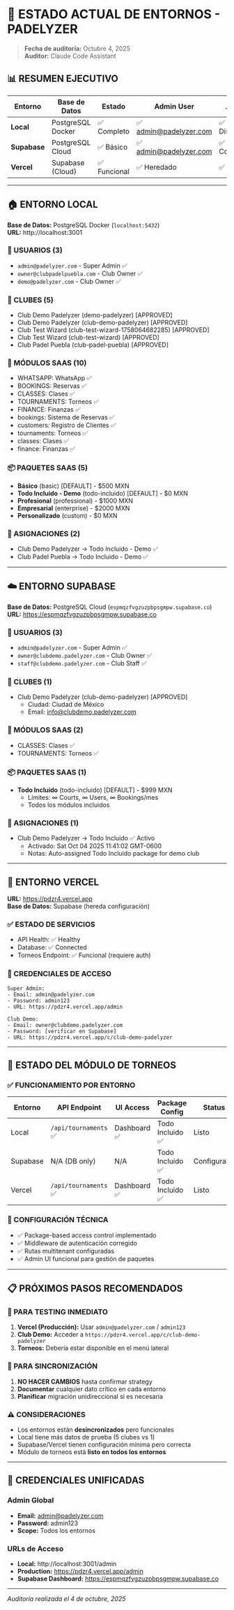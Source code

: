 # 🌟 ESTADO ACTUAL DE ENTORNOS - PADELYZER

> **Fecha de auditoría:** Octubre 4, 2025  
> **Auditor:** Claude Code Assistant

## 📊 RESUMEN EJECUTIVO

| Entorno | Base de Datos | Estado | Admin User | Módulo Torneos | Paquetes |
|---------|---------------|--------|------------|----------------|----------|
| **Local** | PostgreSQL Docker | ✅ Completo | ✅ admin@padelyzer.com | ✅ Disponible | ✅ 5 paquetes |
| **Supabase** | PostgreSQL Cloud | ✅ Básico | ✅ admin@padelyzer.com | ✅ Configurado | ✅ 1 paquete |
| **Vercel** | Supabase (Cloud) | ✅ Funcional | ✅ Heredado | ✅ Listo | ✅ Heredado |

---

## 🏠 ENTORNO LOCAL

**Base de Datos:** PostgreSQL Docker (`localhost:5432`)  
**URL:** http://localhost:3001  

### 👥 USUARIOS (3)
- `admin@padelyzer.com` - Super Admin ✅
- `owner@clubpadelpuebla.com` - Club Owner ✅  
- `demo@padelyzer.com` - Club Owner ✅

### 🏢 CLUBES (5)
- Club Demo Padelyzer (demo-padelyzer) [APPROVED]
- Club Demo Padelyzer (club-demo-padelyzer) [APPROVED] 
- Club Test Wizard (club-test-wizard-1758064682285) [APPROVED]
- Club Test Wizard (club-test-wizard) [APPROVED]
- Club Padel Puebla (club-padel-puebla) [APPROVED]

### 🔧 MÓDULOS SAAS (10)
- WHATSAPP: WhatsApp ✅
- BOOKINGS: Reservas ✅
- CLASSES: Clases ✅ 
- TOURNAMENTS: Torneos ✅
- FINANCE: Finanzas ✅
- bookings: Sistema de Reservas ✅
- customers: Registro de Clientes ✅
- tournaments: Torneos ✅
- classes: Clases ✅
- finance: Finanzas ✅

### 📦 PAQUETES SAAS (5)
- **Básico** (basic) [DEFAULT] - $500 MXN
- **Todo Incluido - Demo** (todo-incluido) [DEFAULT] - $0 MXN
- **Profesional** (professional) - $1000 MXN
- **Empresarial** (enterprise) - $2000 MXN 
- **Personalizado** (custom) - $0 MXN

### 🔗 ASIGNACIONES (2)
- Club Demo Padelyzer → Todo Incluido - Demo ✅
- Club Padel Puebla → Todo Incluido - Demo ✅

---

## ☁️ ENTORNO SUPABASE

**Base de Datos:** PostgreSQL Cloud (`espmqzfvgzuzpbpsgmpw.supabase.co`)  
**URL:** https://espmqzfvgzuzpbpsgmpw.supabase.co  

### 👥 USUARIOS (3)
- `admin@padelyzer.com` - Super Admin ✅
- `owner@clubdemo.padelyzer.com` - Club Owner ✅
- `staff@clubdemo.padelyzer.com` - Club Staff ✅

### 🏢 CLUBES (1)
- Club Demo Padelyzer (club-demo-padelyzer) [APPROVED]
  - Ciudad: Ciudad de México
  - Email: info@clubdemo.padelyzer.com

### 🔧 MÓDULOS SAAS (2)
- CLASSES: Clases ✅
- TOURNAMENTS: Torneos ✅

### 📦 PAQUETES SAAS (1)
- **Todo Incluido** (todo-incluido) [DEFAULT] - $999 MXN
  - Límites: ∞ Courts, ∞ Users, ∞ Bookings/mes
  - Todos los módulos incluidos

### 🔗 ASIGNACIONES (1)
- Club Demo Padelyzer → Todo Incluido ✅ Activo
  - Activado: Sat Oct 04 2025 11:41:02 GMT-0600
  - Notas: Auto-assigned Todo Incluido package for demo club

---

## 🚀 ENTORNO VERCEL

**URL:** https://pdzr4.vercel.app  
**Base de Datos:** Supabase (hereda configuración)  

### ✅ ESTADO DE SERVICIOS
- API Health: ✅ Healthy
- Database: ✅ Connected  
- Torneos Endpoint: ✅ Funcional (requiere auth)

### 🔑 CREDENCIALES DE ACCESO
```
Super Admin:
- Email: admin@padelyzer.com
- Password: admin123
- URL: https://pdzr4.vercel.app/admin

Club Demo:
- Email: owner@clubdemo.padelyzer.com  
- Password: [verificar en Supabase]
- URL: https://pdzr4.vercel.app/c/club-demo-padelyzer
```

---

## 🎯 ESTADO DEL MÓDULO DE TORNEOS

### ✅ FUNCIONAMIENTO POR ENTORNO

| Entorno | API Endpoint | UI Access | Package Config | Status |
|---------|-------------|-----------|----------------|--------|
| Local | `/api/tournaments` ✅ | Dashboard ✅ | Todo Incluido ✅ | Listo |
| Supabase | N/A (DB only) | N/A | Todo Incluido ✅ | Configurado |
| Vercel | `/api/tournaments` ✅ | Dashboard ✅ | Todo Incluido ✅ | Listo |

### 🔧 CONFIGURACIÓN TÉCNICA
- ✅ Package-based access control implementado
- ✅ Middleware de autenticación corregido
- ✅ Rutas multitenant configuradas  
- ✅ Admin UI funcional para gestión de paquetes

---

## 📋 PRÓXIMOS PASOS RECOMENDADOS

### 🎯 PARA TESTING INMEDIATO
1. **Vercel (Producción):** Usar `admin@padelyzer.com` / `admin123`
2. **Club Demo:** Acceder a `https://pdzr4.vercel.app/c/club-demo-padelyzer`
3. **Torneos:** Debería estar disponible en el menú lateral

### 🔄 PARA SINCRONIZACIÓN
1. **NO HACER CAMBIOS** hasta confirmar strategy
2. **Documentar** cualquier dato crítico en cada entorno
3. **Planificar** migración unidireccional si es necesaria

### ⚠️ CONSIDERACIONES
- Los entornos están **desincronizados** pero funcionales
- Local tiene más datos de prueba (5 clubes vs 1)
- Supabase/Vercel tienen configuración mínima pero correcta
- Módulo de torneos está **listo en todos los entornos**

---

## 🔐 CREDENCIALES UNIFICADAS

### Admin Global
- **Email:** admin@padelyzer.com
- **Password:** admin123
- **Scope:** Todos los entornos

### URLs de Acceso
- **Local:** http://localhost:3001/admin
- **Production:** https://pdzr4.vercel.app/admin
- **Supabase Dashboard:** https://espmqzfvgzuzpbpsgmpw.supabase.co

---

*Auditoría realizada el 4 de octubre, 2025*